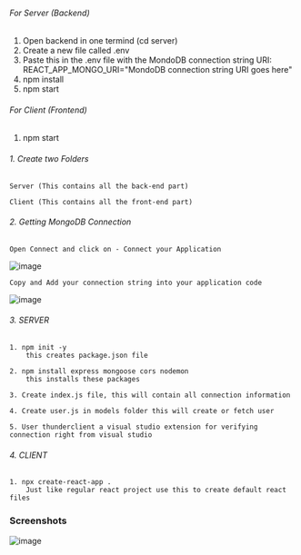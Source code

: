 ###### For Server (Backend)
1. Open backend in one termind (cd server)
2. Create a new file called .env
3. Paste this in the .env file with the MondoDB connection string URI:
     REACT_APP_MONGO_URI="MondoDB connection string URI goes here"
4. npm install
5. npm start

###### For Client (Frontend)
1. npm start


###### 1.  Create two Folders

    Server (This contains all the back-end part)
  
    Client (This contains all the front-end part)
  
###### 2.  Getting MongoDB Connection

    Open Connect and click on - Connect your Application
    
  ![image](https://user-images.githubusercontent.com/76637730/174515425-a6b7db82-5cd3-4cc3-9b27-ecad8e395983.png)
  
    Copy and Add your connection string into your application code
    
  ![image](https://user-images.githubusercontent.com/76637730/174516230-232c6be6-d00b-4067-b15e-1f9cf9c57784.png)

  
###### 3.  SERVER

    1. npm init -y
        this creates package.json file
        
    2. npm install express mongoose cors nodemon
        this installs these packages
        
    3. Create index.js file, this will contain all connection information
    
    4. Create user.js in models folder this will create or fetch user
    
    5. User thunderclient a visual studio extension for verifying connection right from visual studio
  
###### 4.  CLIENT

    1. npx create-react-app .
        Just like regular react project use this to create default react files
  
### Screenshots

![image](https://user-images.githubusercontent.com/76637730/174518969-fca0e177-0261-430a-bb22-590b41b5c4e2.png)
